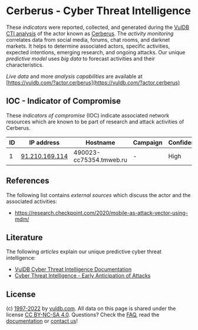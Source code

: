 # Cerberus - Cyber Threat Intelligence

These _indicators_ were reported, collected, and generated during the [VulDB CTI analysis](https://vuldb.com/?kb.cti) of the actor known as [Cerberus](https://vuldb.com/?actor.cerberus). The _activity monitoring_ correlates data from social media, forums, chat rooms, and darknet markets. It helps to determine associated actors, specific activities, expected intentions, emerging research, and ongoing attacks. Our unique _predictive model_ uses _big data_ to forecast activities and their characteristics.

_Live data_ and more _analysis capabilities_ are available at [https://vuldb.com/?actor.cerberus](https://vuldb.com/?actor.cerberus)

## IOC - Indicator of Compromise

These _indicators of compromise_ (IOC) indicate associated network resources which are known to be part of research and attack activities of Cerberus.

ID | IP address | Hostname | Campaign | Confidence
-- | ---------- | -------- | -------- | ----------
1 | [91.210.169.114](https://vuldb.com/?ip.91.210.169.114) | 490023-cc75354.tmweb.ru | - | High

## References

The following list contains _external sources_ which discuss the actor and the associated activities:

* https://research.checkpoint.com/2020/mobile-as-attack-vector-using-mdm/

## Literature

The following _articles_ explain our unique predictive cyber threat intelligence:

* [VulDB Cyber Threat Intelligence Documentation](https://vuldb.com/?kb.cti)
* [Cyber Threat Intelligence - Early Anticipation of Attacks](https://www.scip.ch/en/?labs.20201022)

## License

(c) [1997-2022](https://vuldb.com/?kb.changelog) by [vuldb.com](https://vuldb.com/?kb.about). All data on this page is shared under the license [CC BY-NC-SA 4.0](https://creativecommons.org/licenses/by-nc-sa/4.0/). Questions? Check the [FAQ](https://vuldb.com/?kb.faq), read the [documentation](https://vuldb.com/?kb) or [contact us](https://vuldb.com/?contact)!
